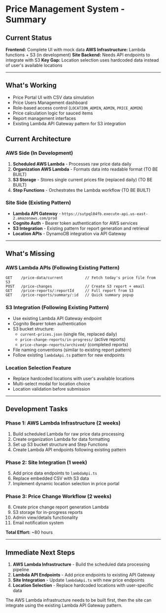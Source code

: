 # Price Management System - Summary

## Current Status

**Frontend:** Complete UI with mock data
**AWS Infrastructure:** Lambda functions + S3 (in development)
**Site Backend:** Needs API endpoints to integrate with S3
**Key Gap:** Location selection uses hardcoded data instead of user's available locations

---

## What's Working

- Price Portal UI with CSV data simulation
- Price Users Management dashboard
- Role-based access control (`LOCATION_ADMIN`, `ADMIN`, `PRICE_ADMIN`)
- Price calculation logic for sauced items
- Report management interfaces
- Existing Lambda API Gateway pattern for S3 integration

## Current Architecture

### AWS Side (In Development)
1. **Scheduled AWS Lambda** - Processes raw price data daily
2. **Organization AWS Lambda** - Formats data into readable format (TO BE BUILT)
3. **S3 Storage** - Stores single current prices file (replaced daily) (TO BE BUILT)
4. **Step Functions** - Orchestrates the Lambda workflow (TO BE BUILT)

### Site Side (Existing Pattern)
- **Lambda API Gateway** - `https://sutpql04fb.execute-api.us-east-2.amazonaws.com/prod`
- **Cognito Auth** - Bearer token authentication for AWS services
- **S3 Integration** - Existing pattern for report generation and retrieval
- **Location APIs** - DynamoDB integration via API Gateway

---

## What's Missing

### AWS Lambda APIs (Following Existing Pattern)
```
GET    /price-data/current          // Fetch today's price file from S3
POST   /price-changes               // Create S3 report + email  
GET    /price-reports/:reportId     // Full report from S3
GET    /price-reports/summary/:id   // Quick summary popup
```

### S3 Integration (Following Existing Pattern)
- Use existing Lambda API Gateway endpoint
- Cognito Bearer token authentication
- S3 bucket structure:
  - `current-prices.json` (single file, replaced daily)
  - `price-change-reports/in-progress/` (active reports)
  - `price-change-reports/archived/` (completed reports)
- File naming conventions (similar to existing report pattern)
- Follow existing `lambdaApi.ts` pattern for new endpoints

### Location Selection Feature
- Replace hardcoded locations with user's available locations
- Multi-select modal for location choice
- Location validation before submission

---

## Development Tasks

### Phase 1: AWS Lambda Infrastructure (2 weeks)
1. Build scheduled Lambda for raw price data processing
2. Create organization Lambda for data formatting
3. Set up S3 bucket structure and Step Functions
4. Create Lambda API endpoints following existing pattern

### Phase 2: Site Integration (1 week)
5. Add price data endpoints to `lambdaApi.ts`
6. Replace embedded CSV with S3 data
7. Implement dynamic location selection in price portal

### Phase 3: Price Change Workflow (2 weeks)
8. Create price change report generation Lambda
9. S3 storage for in-progress reports
10. Admin view/details functionality
11. Email notification system

**Total Effort:** ~80 hours

---

## Immediate Next Steps

1. **AWS Lambda Infrastructure** - Build the scheduled data processing pipeline
2. **Lambda API Endpoints** - Add price endpoints to existing API Gateway
3. **Site Integration** - Update `lambdaApi.ts` with new price endpoints
4. **Location Selection** - Replace hardcoded locations with user-specific data

The AWS Lambda infrastructure needs to be built first, then the site can integrate using the existing Lambda API Gateway pattern.